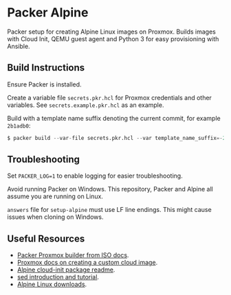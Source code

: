 # Packer Alpine

Packer setup for creating Alpine Linux images on Proxmox.
Builds images with Cloud Init, QEMU guest agent and Python 3 for easy provisioning with Ansible.

## Build Instructions

Ensure Packer is installed.

Create a variable file `secrets.pkr.hcl` for Proxmox credentials and other variables.
See `secrets.example.pkr.hcl` as an example.

Build with a template name suffix denoting the current commit, for example `2b1adb0`:

```s
$ packer build --var-file secrets.pkr.hcl --var template_name_suffix=-2b1adb0 alpine.pkr.hcl
```

## Troubleshooting

Set `PACKER_LOG=1` to enable logging for easier troubleshooting.

Avoid running Packer on Windows.
This repository, Packer and Alpine all assume you are running on Linux.

`answers` file for `setup-alpine` must use LF line endings.
This might cause issues when cloning on Windows.

## Useful Resources

* [Packer Proxmox builder from ISO docs](https://www.packer.io/docs/builders/proxmox/iso).
* [Proxmox docs on creating a custom cloud image](https://pve.proxmox.com/wiki/Cloud-Init_FAQ#Creating_a_custom_cloud_image).
* [Alpine cloud-init package readme](https://git.alpinelinux.org/aports/tree/community/cloud-init/README.Alpine).
* [sed introduction and tutorial](https://www.grymoire.com/Unix/Sed.html).
* [Alpine Linux downloads](https://www.alpinelinux.org/downloads/).
